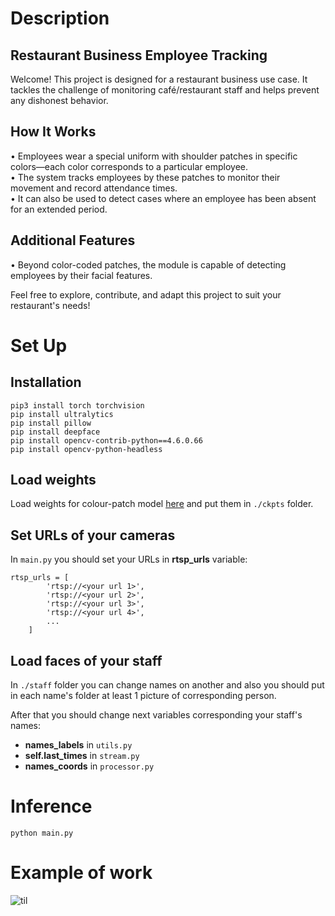 # Description
## Restaurant Business Employee Tracking

Welcome! This project is designed for a restaurant business use case. It tackles the challenge of monitoring café/restaurant staff and helps prevent any dishonest behavior.

## How It Works
• Employees wear a special uniform with shoulder patches in specific colors—each color corresponds to a particular employee.  
• The system tracks employees by these patches to monitor their movement and record attendance times.  
• It can also be used to detect cases where an employee has been absent for an extended period.  

## Additional Features
• Beyond color-coded patches, the module is capable of detecting employees by their facial features.  

Feel free to explore, contribute, and adapt this project to suit your restaurant's needs!

# Set Up
## Installation
```
pip3 install torch torchvision
pip install ultralytics
pip install pillow
pip install deepface
pip install opencv-contrib-python==4.6.0.66
pip install opencv-python-headless
```

## Load weights
Load weights for colour-patch model [here](https://drive.google.com/drive/folders/1iO7b_-0qvUCBF1SJEF5WAxAShXhPVyvj?usp=sharing) and put them in `./ckpts` folder.

## Set URLs of your cameras
In `main.py` you should set your URLs in **rtsp_urls** variable:
```
rtsp_urls = [
        'rtsp://<your url 1>',
        'rtsp://<your url 2>',
        'rtsp://<your url 3>',
        'rtsp://<your url 4>',
        ...
    ]
```

## Load faces of your staff
In `./staff` folder you can change names on another and also you should put in each name's folder at least 1 picture of corresponding person.

After that you should change next variables corresponding your staff's names:
- **names_labels** in `utils.py`
- **self.last_times** in `stream.py`
- **names_coords** in `processor.py`

# Inference
```
python main.py
```

# Example of work
![til](example/example.gif)